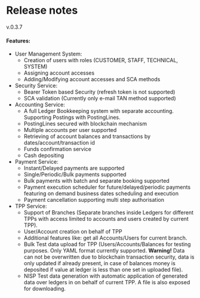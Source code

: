 # Release notes
v.0.3.7
#### Features:
* User Management System:
    * Creation of users with roles (CUSTOMER, STAFF, TECHNICAL, SYSTEM)
    * Assigning account accesses
    * Adding/Modifying account accesses and SCA methods
* Security Service:
    * Bearer Token based Security (refresh token is not supported)
    * SCA validation (Currently only e-mail TAN method supported)
* Accounting Service:
    * A full Ledger Bookkeeping system with separate accounting. Supporting Postings with PostingLines.
    * PostingLines secured with blockchain mechanism
    * Multiple accounts per user supported
    * Retrieving of account balances and transactions by dates/account/transaction id
    * Funds confirmation service
    * Cash depositing
* Payment Service:
    * Instant/Delayed payments are supported
    * Single/Periodic/Bulk payments supported
    * Bulk payments with batch and separate booking supported
    * Payment execution scheduler for future/delayed/periodic payments featuring on demand business dates scheduling and execution
    * Payment cancellation supporting multi step authorisation  
* TPP Service:
    * Support of Branches (Separate branches inside Ledgers for different TPPs with access limited to accounts and users created by current TPP). 
    * User/Account creation on behalf of TPP 
    * Additional features like: get all Accounts/Users for current branch.
    * Bulk Test data upload for TPP (Users/Accounts/Balances for testing purposes. Only YAML format currently supported. **Warning!** Data can not be overwritten due to blockchain transaction security, data is only updated if already present, in case of balances money is deposited if value at ledger is less than one set in uploaded file).
    * NISP Test data generation with automatic application of generated data over ledgers in on behalf of current TPP. A file is also exposed for downloading. 
